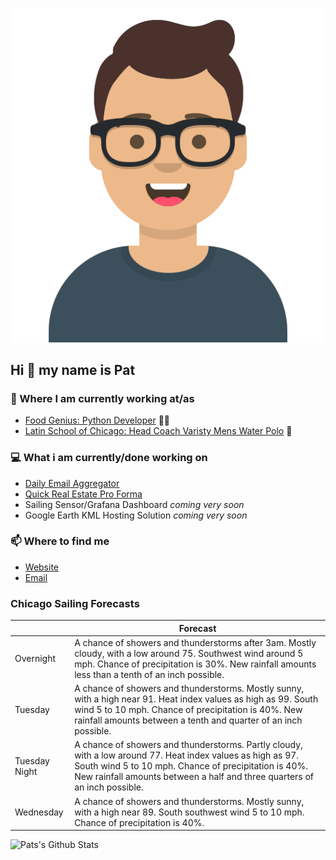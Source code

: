 [![Social banner for p-j-falconer](https://raw.githubusercontent.com/P-J-FALCONER/P-J-FALCONER/master/assets/avataaars.svg)](https://patfalconer.com/)
## Hi :wave: my name is Pat

### 💼 Where I am currently working at/as
- [Food Genius: Python Developer](https://getfoodgenius.com/) 🍔🐍
- [Latin School of Chicago: Head Coach Varisty Mens Water Polo](https://www.latinschool.org/) 🤽


### 💻 What i am currently/done working on
 - [Daily Email Aggregator](https://github.com/P-J-FALCONER/dott_daily_mail)
 - [Quick Real Estate Pro Forma](https://github.com/P-J-FALCONER/henry)
 - Sailing Sensor/Grafana Dashboard *coming very soon*
 - Google Earth KML Hosting Solution *coming very soon*

### 📫 Where to find me
 - [Website](https://patfalconer.com/)
 - [Email](mailto:patrick.j.falconer@gmail.com)


### Chicago Sailing Forecasts
|   | Forecast  |
|---|---|
| Overnight | A chance of showers and thunderstorms after 3am. Mostly cloudy, with a low around 75. Southwest wind around 5 mph. Chance of precipitation is 30%. New rainfall amounts less than a tenth of an inch possible. |
| Tuesday | A chance of showers and thunderstorms. Mostly sunny, with a high near 91. Heat index values as high as 99. South wind 5 to 10 mph. Chance of precipitation is 40%. New rainfall amounts between a tenth and quarter of an inch possible. |
| Tuesday Night | A chance of showers and thunderstorms. Partly cloudy, with a low around 77. Heat index values as high as 97. South wind 5 to 10 mph. Chance of precipitation is 40%. New rainfall amounts between a half and three quarters of an inch possible. |
| Wednesday | A chance of showers and thunderstorms. Mostly sunny, with a high near 89. South southwest wind 5 to 10 mph. Chance of precipitation is 40%. |

![Pats's Github Stats](https://github-readme-stats.vercel.app/api?username=p-j-falconer&show_icons=true&theme=radical)
